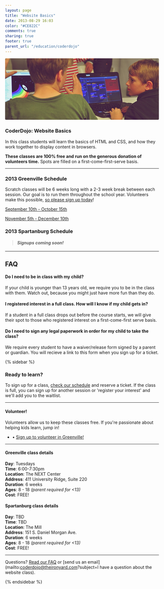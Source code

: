 ```yaml
---
layout: page
title: "Website Basics"
date: 2013-08-29 16:03
color: "#CE822C"
comments: true
sharing: true
footer: true
parent_url: "/education/coderdojo"
---
```


<img src="/images/education/coderdojo/coderdojo-scratch-kids.jpg" style="border-radius: 3px;">

### CoderDojo: Website Basics

In this class students will learn the basics of HTML and CSS, and how they work together to display content in browsers. 

**These classes are 100% free and run on the generous donation of volunteers time.** Spots are filled on a first-come-first-serve basis. 

---
<a id="schedule"></a>
### 2013 Greenville Schedule

Scratch classes will be 6 weeks long with a 2-3 week break between each session. Our goal is to run them throughout the school year. Volunteers make this possible, [so please sign up today](http://eepurl.com/DWo8v)! 

<a href="https://tito.io/the-iron-yard/greenville-coderdojo-scratch-september-2013" class="button"> September 10th - October 15th</a>  

<a href="https://tito.io/the-iron-yard/greenville-coderdojo-scratch-november-2013" class="button"> November 5th - December 10th</a>

### 2013 Spartanburg Schedule

> #### *Signups coming soon!*

---
<a id="faq"></a>
## FAQ

#### Do I need to be in class with my child?

If your child is younger than 13 years old, we require you to be in the class with them. Watch out, because you might just have more fun than they do. 

#### I registered interest in a full class. How will I know if my child gets in?

If a student in a full class drops out before the course starts, we will give their spot to those who registered interest on a first-come-first serve basis. 

#### Do I need to sign any legal paperwork in order for my child to take the class? 

We require every student to have a waiver/release form signed by a parent or guardian. You will recieve a link to this form when you sign up for a ticket. 

{% sidebar %}

### Ready to learn?

To sign up for a class, [check our schedule](#schedule) and reserve a ticket. If the class is full, you can sign up for another session or 'register your interest' and we'll add you to the waitlist. 

---
#### Volunteer!

Volunteers allow us to keep these classes free. If you're passionate about helping kids learn, jump in!

<ul>
  <li>• <a href="http://eepurl.com/DWo8v"> Sign up to volunteer in Greenville!</a></li>
</ul>

---
#### Greenville class details

**Day**: Tuesdays  
**Time**: 6:00-7:30pm  
**Location**: The NEXT Center  
**Address**: 411 University Ridge, Suite 220  
**Duration**: 6 weeks  
**Ages**: 8 - 18 *(parent required for <13)*  
**Cost**: FREE!

#### Spartanburg class details

**Day**: TBD  
**Time**: TBD  
**Location**: The Mill  
**Address**: 151 S. Daniel Morgan Ave.  
**Duration**: 6 weeks  
**Ages**: 8 - 18 *(parent required for <13)*  
**Cost**: FREE!

---

Questions? [Read our FAQ](#faq) or [send us an email](mailto:coderdojo@theironyard.com?subject=I have a question about the website class).

{% endsidebar %}

